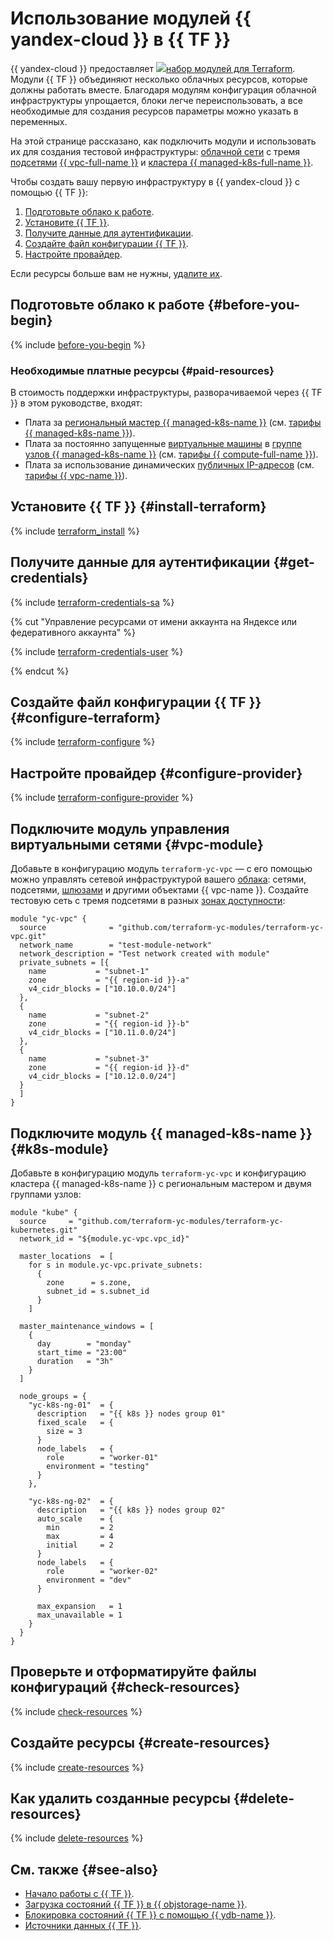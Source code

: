 # Использование модулей {{ yandex-cloud }} в {{ TF }}


{{ yandex-cloud }} предоставляет ![](../../_assets/overview/solution-library-icon.svg)[набор модулей для Terraform](https://github.com/terraform-yc-modules). Модули {{ TF }} объединяют несколько облачных ресурсов, которые должны работать вместе. Благодаря модулям конфигурация облачной инфраструктуры упрощается, блоки легче переиспользовать, а все необходимые для создания ресурсов параметры можно указать в переменных. 

На этой странице рассказано, как подключить модули и использовать их для создания тестовой инфраструктуры: [облачной сети](../../vpc/concepts/network.md#network) с тремя [подсетями](../../vpc/concepts/network.md#subnet) [{{ vpc-full-name }}](../../vpc/) и [кластера {{ managed-k8s-full-name }}](../../managed-kubernetes/concepts/index.md#kubernetes-cluster).

Чтобы создать вашу первую инфраструктуру в {{ yandex-cloud }} с помощью {{ TF }}:
1. [Подготовьте облако к работе](#before-you-begin).
1. [Установите {{ TF }}](#install-terraform).
1. [Получите данные для аутентификации](#get-credentials).
1. [Создайте файл конфигурации {{ TF }}](#configure-terraform).
1. [Настройте провайдер](#configure-provider).

Если ресурсы больше вам не нужны, [удалите их](#delete-resources).

## Подготовьте облако к работе {#before-you-begin}

{% include [before-you-begin](../_tutorials_includes/before-you-begin.md) %}

### Необходимые платные ресурсы {#paid-resources}

В стоимость поддержки инфраструктуры, разворачиваемой через {{ TF }} в этом руководстве, входят:
* Плата за [региональный мастер {{ managed-k8s-name }}](../../managed-kubernetes/concepts/index.md#master) (см. [тарифы {{ managed-k8s-name }}](../../managed-kubernetes/pricing.md)).
* Плата за постоянно запущенные [виртуальные машины](../../compute/concepts/vm.md) в [группе узлов {{ managed-k8s-name }}](../../managed-kubernetes/concepts/index.md#node-group) (см. [тарифы {{ compute-full-name }}](../../compute/pricing.md)).
* Плата за использование динамических [публичных IP-адресов](../../vpc/concepts/address.md#public-addresses) (см. [тарифы {{ vpc-name }}](../../vpc/pricing.md)).

## Установите {{ TF }} {#install-terraform}

{% include [terraform_install](../../_tutorials/_tutorials_includes/terraform-install.md) %}

## Получите данные для аутентификации {#get-credentials}

{% include [terraform-credentials-sa](../../_tutorials/_tutorials_includes/terraform-credentials-sa.md) %}

{% cut "Управление ресурсами от имени аккаунта на Яндексе или федеративного аккаунта" %}

{% include [terraform-credentials-user](../../_tutorials/_tutorials_includes/terraform-credentials-user.md) %}

{% endcut %}

## Создайте файл конфигурации {{ TF }} {#configure-terraform}

{% include [terraform-configure](../../_tutorials/_tutorials_includes/terraform-configure.md) %}

## Настройте провайдер {#configure-provider}

{% include [terraform-configure-provider](../../_tutorials/_tutorials_includes/terraform-configure-provider.md) %}

## Подключите модуль управления виртуальными сетями {#vpc-module}

Добавьте в конфигурацию модуль `terraform-yc-vpc` — с его помощью можно управлять сетевой инфраструктурой вашего [облака](../../resource-manager/concepts/resources-hierarchy.md#cloud): сетями, подсетями, [шлюзами](../../vpc/concepts/gateways.md) и другими объектами {{ vpc-name }}. Создайте тестовую сеть с тремя подсетями в разных [зонах доступности](../../overview/concepts/geo-scope.md):

```hcl
module "yc-vpc" {
  source              = "github.com/terraform-yc-modules/terraform-yc-vpc.git"
  network_name        = "test-module-network"
  network_description = "Test network created with module"
  private_subnets = [{
    name           = "subnet-1"
    zone           = "{{ region-id }}-a"
    v4_cidr_blocks = ["10.10.0.0/24"]
  },
  {
    name           = "subnet-2"
    zone           = "{{ region-id }}-b"
    v4_cidr_blocks = ["10.11.0.0/24"]
  },
  {
    name           = "subnet-3"
    zone           = "{{ region-id }}-d"
    v4_cidr_blocks = ["10.12.0.0/24"]
  }
  ]
}
```

## Подключите модуль {{ managed-k8s-name }} {#k8s-module}

Добавьте в конфигурацию модуль `terraform-yc-vpc` и конфигурацию кластера {{ managed-k8s-name }} с региональным мастером и двумя группами узлов:

```hcl
module "kube" {
  source     = "github.com/terraform-yc-modules/terraform-yc-kubernetes.git"
  network_id = "${module.yc-vpc.vpc_id}"

  master_locations  = [
    for s in module.yc-vpc.private_subnets:
      {
        zone      = s.zone,
        subnet_id = s.subnet_id
      }
    ]

  master_maintenance_windows = [
    {
      day        = "monday"
      start_time = "23:00"
      duration   = "3h"
    }
  ]

  node_groups = {
    "yc-k8s-ng-01"  = {
      description   = "{{ k8s }} nodes group 01"
      fixed_scale   = {
        size = 3
      }
      node_labels   = {
        role        = "worker-01"
        environment = "testing"
      }
    },

    "yc-k8s-ng-02"  = {
      description   = "{{ k8s }} nodes group 02"
      auto_scale    = {
        min         = 2
        max         = 4
        initial     = 2
      }
      node_labels   = {
        role        = "worker-02"
        environment = "dev"
      }

      max_expansion   = 1
      max_unavailable = 1
    }
  }
}
```

## Проверьте и отформатируйте файлы конфигураций {#check-resources}

{% include [check-resources](../../_tutorials/_tutorials_includes/terraform-check-resources.md) %}

## Создайте ресурсы {#create-resources}

{% include [create-resources](../../_tutorials/_tutorials_includes/terraform-create-resources.md) %}

## Как удалить созданные ресурсы {#delete-resources}

{% include [delete-resources](../../_tutorials/_tutorials_includes/terraform-delete-resources.md) %}

## См. также {#see-also}

* [Начало работы с {{ TF }}](../../tutorials/infrastructure-management/terraform-quickstart.md).
* [Загрузка состояний {{ TF }} в {{ objstorage-name }}](../../tutorials/infrastructure-management/terraform-state-storage.md).
* [Блокировка состояний {{ TF }} с помощью {{ ydb-name }}](../../tutorials/infrastructure-management/terraform-state-lock.md).
* [Источники данных {{ TF }}](../../tutorials/infrastructure-management/terraform-data-sources.md).